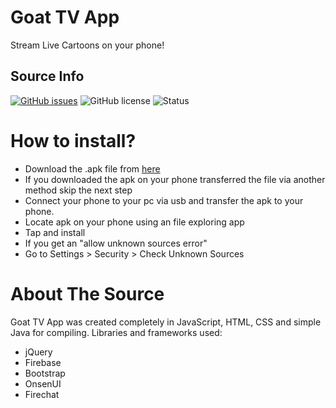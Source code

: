 # Goat TV App
Stream Live Cartoons on your phone!

## Source Info
[![GitHub issues](https://img.shields.io/github/issues/Paparoni/goatapp.svg?style=flat-square)](https://github.com/Paparoni/goatapp/issues)
![GitHub license](https://img.shields.io/badge/license-MIT-blue.svg?style=flat-square)
![Status](https://img.shields.io/badge/Status-Working!-brightgreen.svg?style=flat-square)
# How to install?
* Download the .apk file from [here](https://github.com/Heark/goatapp/releases/tag/v1.4.0-beta)
* If you downloaded the apk on your phone transferred the file via another method skip the next step
* Connect your phone to your pc via usb and transfer the apk to your phone.
* Locate apk on your phone using an file exploring app
* Tap and install
* If you get an "allow unknown sources error"
* Go to Settings > Security > Check Unknown Sources

# About The Source
Goat TV App was created completely in JavaScript, HTML, CSS and simple Java for compiling.
Libraries and frameworks used:
* jQuery
* Firebase
* Bootstrap
* OnsenUI
* Firechat
